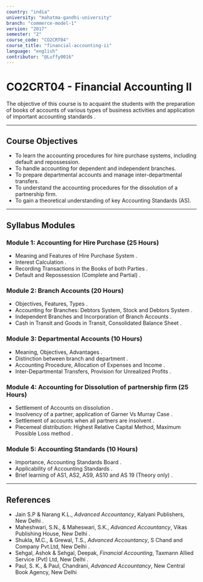 ```yaml
---
country: "india"
university: "mahatma-gandhi-university"
branch: "commerce-model-1"
version: "2017"
semester: "2"
course_code: "CO2CRT04"
course_title: "financial-accounting-ii"
language: "english"
contributor: "@Luffy0016"
---
```

# CO2CRT04 - Financial Accounting II

 The objective of this course is to acquaint the students with the preparation of books of accounts of various types of business activities and application of important accounting standards .

---
## Course Objectives

* To learn the accounting procedures for hire purchase systems, including default and repossession.
* To handle accounting for dependent and independent branches.
* To prepare departmental accounts and manage inter-departmental transfers.
* To understand the accounting procedures for the dissolution of a partnership firm.
* To gain a theoretical understanding of key Accounting Standards (AS).

---
## Syllabus Modules

### Module 1: Accounting for Hire Purchase (25 Hours)
* Meaning and Features of Hire Purchase System .
* Interest Calculation  .
* Recording Transactions in the Books of both Parties .
* Default and Repossession (Complete and Partial) .

### Module 2: Branch Accounts (20 Hours)
* Objectives, Features, Types .
* Accounting for Branches: Debtors System, Stock and Debtors System .
* Independent Branches and Incorporation of Branch Accounts .
* Cash in Transit and Goods in Transit, Consolidated Balance Sheet .

### Module 3: Departmental Accounts (10 Hours)
* Meaning, Objectives, Advantages .
* Distinction between branch and department .
* Accounting Procedure, Allocation of Expenses and Income .
* Inter-Departmental Transfers, Provision for Unrealized Profits .

### Module 4: Accounting for Dissolution of partnership firm (25 Hours)
* Settlement of Accounts on dissolution .
* Insolvency of a partner, application of Garner Vs Murray Case .
* Settlement of accounts when all partners are insolvent .
* Piecemeal distribution: Highest Relative Capital Method, Maximum Possible Loss method .

### Module 5: Accounting Standards (10 Hours)
* Importance, Accounting Standards Board .
* Applicability of Accounting Standards .
* Brief learning of AS1, AS2, AS9, AS10 and AS 19 (Theory only) .

---
## References
*  Jain S.P & Narang K.L., *Advanced Accountancy*, Kalyani Publishers, New Delhi .
*  Maheshwari, S.N., & Maheswari, S.K., *Advanced Accountancy*, Vikas Publishing House, New Delhi .
*  Shukla, M.C., & Grewal, T.S., *Advanced Accountancy*, S Chand and Company Pvt.Ltd, New Delhi .
*  Sehgal, Ashok & Sehgal, Deepak, *Financial Accounting*, Taxmann Allied Service (Pvt) Ltd, New Delhi .
*  Paul, S. K., & Paul, Chandrani, *Advanced Accountancy*, New Central Book Agency, New Delhi 